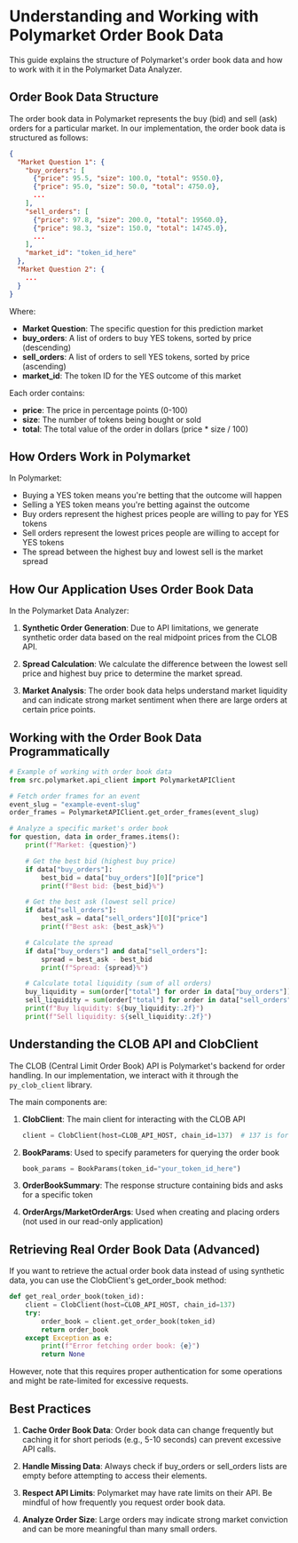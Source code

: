 # Understanding and Working with Polymarket Order Book Data

This guide explains the structure of Polymarket's order book data and how to work with it in the Polymarket Data Analyzer.

## Order Book Data Structure

The order book data in Polymarket represents the buy (bid) and sell (ask) orders for a particular market. In our implementation, the order book data is structured as follows:

```json
{
  "Market Question 1": {
    "buy_orders": [
      {"price": 95.5, "size": 100.0, "total": 9550.0},
      {"price": 95.0, "size": 50.0, "total": 4750.0},
      ...
    ],
    "sell_orders": [
      {"price": 97.8, "size": 200.0, "total": 19560.0},
      {"price": 98.3, "size": 150.0, "total": 14745.0},
      ...
    ],
    "market_id": "token_id_here"
  },
  "Market Question 2": {
    ...
  }
}
```

Where:

- **Market Question**: The specific question for this prediction market
- **buy_orders**: A list of orders to buy YES tokens, sorted by price (descending)
- **sell_orders**: A list of orders to sell YES tokens, sorted by price (ascending)
- **market_id**: The token ID for the YES outcome of this market

Each order contains:

- **price**: The price in percentage points (0-100)
- **size**: The number of tokens being bought or sold
- **total**: The total value of the order in dollars (price \* size / 100)

## How Orders Work in Polymarket

In Polymarket:

- Buying a YES token means you're betting that the outcome will happen
- Selling a YES token means you're betting against the outcome
- Buy orders represent the highest prices people are willing to pay for YES tokens
- Sell orders represent the lowest prices people are willing to accept for YES tokens
- The spread between the highest buy and lowest sell is the market spread

## How Our Application Uses Order Book Data

In the Polymarket Data Analyzer:

1. **Synthetic Order Generation**: Due to API limitations, we generate synthetic order data based on the real midpoint prices from the CLOB API.

2. **Spread Calculation**: We calculate the difference between the lowest sell price and highest buy price to determine the market spread.

3. **Market Analysis**: The order book data helps understand market liquidity and can indicate strong market sentiment when there are large orders at certain price points.

## Working with the Order Book Data Programmatically

```python
# Example of working with order book data
from src.polymarket.api_client import PolymarketAPIClient

# Fetch order frames for an event
event_slug = "example-event-slug"
order_frames = PolymarketAPIClient.get_order_frames(event_slug)

# Analyze a specific market's order book
for question, data in order_frames.items():
    print(f"Market: {question}")

    # Get the best bid (highest buy price)
    if data["buy_orders"]:
        best_bid = data["buy_orders"][0]["price"]
        print(f"Best bid: {best_bid}%")

    # Get the best ask (lowest sell price)
    if data["sell_orders"]:
        best_ask = data["sell_orders"][0]["price"]
        print(f"Best ask: {best_ask}%")

    # Calculate the spread
    if data["buy_orders"] and data["sell_orders"]:
        spread = best_ask - best_bid
        print(f"Spread: {spread}%")

    # Calculate total liquidity (sum of all orders)
    buy_liquidity = sum(order["total"] for order in data["buy_orders"])
    sell_liquidity = sum(order["total"] for order in data["sell_orders"])
    print(f"Buy liquidity: ${buy_liquidity:.2f}")
    print(f"Sell liquidity: ${sell_liquidity:.2f}")
```

## Understanding the CLOB API and ClobClient

The CLOB (Central Limit Order Book) API is Polymarket's backend for order handling. In our implementation, we interact with it through the `py_clob_client` library.

The main components are:

1. **ClobClient**: The main client for interacting with the CLOB API

   ```python
   client = ClobClient(host=CLOB_API_HOST, chain_id=137)  # 137 is for Polygon network
   ```

2. **BookParams**: Used to specify parameters for querying the order book

   ```python
   book_params = BookParams(token_id="your_token_id_here")
   ```

3. **OrderBookSummary**: The response structure containing bids and asks for a specific token

4. **OrderArgs/MarketOrderArgs**: Used when creating and placing orders (not used in our read-only application)

## Retrieving Real Order Book Data (Advanced)

If you want to retrieve the actual order book data instead of using synthetic data, you can use the ClobClient's get_order_book method:

```python
def get_real_order_book(token_id):
    client = ClobClient(host=CLOB_API_HOST, chain_id=137)
    try:
        order_book = client.get_order_book(token_id)
        return order_book
    except Exception as e:
        print(f"Error fetching order book: {e}")
        return None
```

However, note that this requires proper authentication for some operations and might be rate-limited for excessive requests.

## Best Practices

1. **Cache Order Book Data**: Order book data can change frequently but caching it for short periods (e.g., 5-10 seconds) can prevent excessive API calls.

2. **Handle Missing Data**: Always check if buy_orders or sell_orders lists are empty before attempting to access their elements.

3. **Respect API Limits**: Polymarket may have rate limits on their API. Be mindful of how frequently you request order book data.

4. **Analyze Order Size**: Large orders may indicate strong market conviction and can be more meaningful than many small orders.
